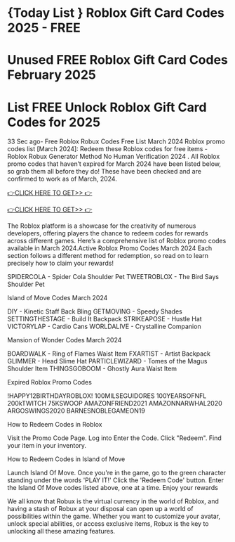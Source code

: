 # {Today List } Roblox Gift Card Codes 2025 - FREE 
# Unused FREE Roblox Gift Card Codes February 2025
# List FREE Unlock Roblox Gift Card Codes for 2025
33 Sec ago- Free Roblox Robux Codes Free List March 2024 Roblox promo codes list [March 2024]: Redeem these Roblox codes for free items - Roblox Robux Generator Method No Human Verification 2024 . All Roblox promo codes that haven’t expired for March 2024 have been listed below, so grab them all before they do! These have been checked and are confirmed to work as of March, 2024.

[👉CLICK HERE TO GET>> 👉](https://appbitly.com/Roblox-2025)

[👉CLICK HERE TO GET>> 👉](https://appbitly.com/Roblox-2025)

The Roblox platform is a showcase for the creativity of numerous developers, offering players the chance to redeem codes for rewards across different games. Here’s a comprehensive list of Roblox promo codes available in March 2024.Active Roblox Promo Codes March 2024 Each section follows a different method for redemption, so read on to learn precisely how to claim your rewards!

SPIDERCOLA - Spider Cola Shoulder Pet TWEETROBLOX - The Bird Says Shoulder Pet

Island of Move Codes March 2024

DIY - Kinetic Staff Back Bling GETMOVING - Speedy Shades SETTINGTHESTAGE - Build It Backpack STRIKEAPOSE - Hustle Hat VICTORYLAP - Cardio Cans WORLDALIVE - Crystalline Companion

Mansion of Wonder Codes March 2024

BOARDWALK - Ring of Flames Waist Item FXARTIST - Artist Backpack GLIMMER - Head Slime Hat PARTICLEWIZARD - Tomes of the Magus Shoulder Item THINGSGOBOOM - Ghostly Aura Waist Item

Expired Roblox Promo Codes

!HAPPY12BIRTHDAYROBLOX! 100MILSEGUIDORES 100YEARSOFNFL 200kTWITCH 75KSWOOP AMAZONFRIEND2021 AMAZONNARWHAL2020 ARGOSWINGS2020 BARNESNOBLEGAMEON19

How to Redeem Codes in Roblox

Visit the Promo Code Page. Log into Enter the Code. Click "Redeem". Find your item in your inventory.

How to Redeem Codes in Island of Move

Launch Island Of Move. Once you're in the game, go to the green character standing under the words 'PLAY IT!' Click the 'Redeem Code' button. Enter the Island Of Move codes listed above, one at a time. Enjoy your rewards

We all know that Robux is the virtual currency in the world of Roblox, and having a stash of Robux at your disposal can open up a world of possibilities within the game. Whether you want to customize your avatar, unlock special abilities, or access exclusive items, Robux is the key to unlocking all these amazing features.
